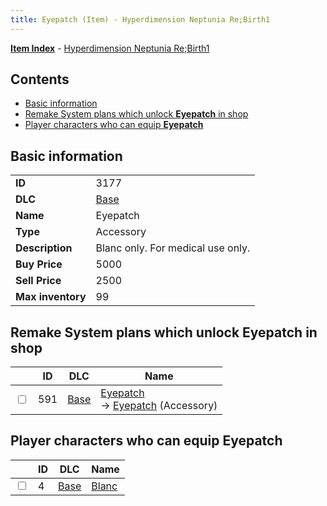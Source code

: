 ```yaml
---
title: Eyepatch (Item) - Hyperdimension Neptunia Re;Birth1
---
```


[**Item Index**](/neptunia/rb1/item/index.html) - [Hyperdimension Neptunia Re;Birth1](/neptunia/rb1)

## Contents

- [Basic information](#basic-information)
- [Remake System plans which unlock **Eyepatch** in shop](#remake-system-plans-which-unlock-eyepatch-in-shop)
- [Player characters who can equip **Eyepatch**](#player-characters-who-can-equip-eyepatch)

## Basic information

|   |   |
| -- | -- |
| **ID** | 3177 |
| **DLC** | [Base](/neptunia/rb1/dlc/1-base.html) |
| **Name** | Eyepatch |
| **Type** | Accessory |
| **Description** | Blanc only. For medical use only. |
| **Buy Price** | 5000 |
| **Sell Price** | 2500 |
| **Max inventory** | 99 |


## Remake System plans which unlock **Eyepatch** in shop

|    | ID | DLC | Name |
| -- | -- | --- | ---- |
| <input type="checkbox" id="rb1-remake-1-591" class="trackbox" /> | 591 | [Base](/neptunia/rb1/dlc/1-base.html) | [Eyepatch](/neptunia/rb1/remake/1-591-eyepatch.html)<br /> → [Eyepatch](/neptunia/rb1/item/1-3177-eyepatch.html) (Accessory) |


## Player characters who can equip **Eyepatch**

|    | ID | DLC | Name |
| -- | -- | --- | ---- |
| <input type="checkbox" id="rb1-player-1-4" class="trackbox" /> | 4 | [Base](/neptunia/rb1/dlc/1-base.html) | [Blanc](/neptunia/rb1/player/1-4-blanc.html) |
